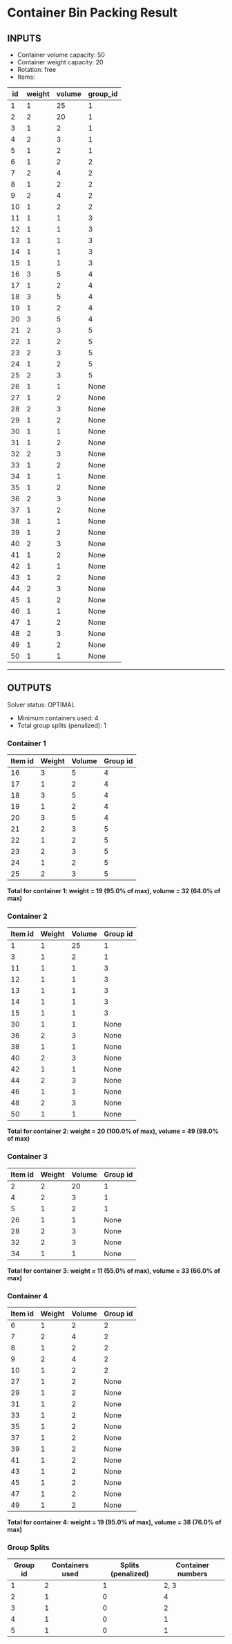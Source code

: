 # Container Bin Packing Result

## INPUTS
- Container volume capacity: 50
- Container weight capacity: 20
- Rotation: free
- Items:

| id | weight | volume | group_id |
|----|--------|--------|----------|
| 1 | 1 | 25 | 1 |
| 2 | 2 | 20 | 1 |
| 3 | 1 | 2 | 1 |
| 4 | 2 | 3 | 1 |
| 5 | 1 | 2 | 1 |
| 6 | 1 | 2 | 2 |
| 7 | 2 | 4 | 2 |
| 8 | 1 | 2 | 2 |
| 9 | 2 | 4 | 2 |
| 10 | 1 | 2 | 2 |
| 11 | 1 | 1 | 3 |
| 12 | 1 | 1 | 3 |
| 13 | 1 | 1 | 3 |
| 14 | 1 | 1 | 3 |
| 15 | 1 | 1 | 3 |
| 16 | 3 | 5 | 4 |
| 17 | 1 | 2 | 4 |
| 18 | 3 | 5 | 4 |
| 19 | 1 | 2 | 4 |
| 20 | 3 | 5 | 4 |
| 21 | 2 | 3 | 5 |
| 22 | 1 | 2 | 5 |
| 23 | 2 | 3 | 5 |
| 24 | 1 | 2 | 5 |
| 25 | 2 | 3 | 5 |
| 26 | 1 | 1 | None |
| 27 | 1 | 2 | None |
| 28 | 2 | 3 | None |
| 29 | 1 | 2 | None |
| 30 | 1 | 1 | None |
| 31 | 1 | 2 | None |
| 32 | 2 | 3 | None |
| 33 | 1 | 2 | None |
| 34 | 1 | 1 | None |
| 35 | 1 | 2 | None |
| 36 | 2 | 3 | None |
| 37 | 1 | 2 | None |
| 38 | 1 | 1 | None |
| 39 | 1 | 2 | None |
| 40 | 2 | 3 | None |
| 41 | 1 | 2 | None |
| 42 | 1 | 1 | None |
| 43 | 1 | 2 | None |
| 44 | 2 | 3 | None |
| 45 | 1 | 2 | None |
| 46 | 1 | 1 | None |
| 47 | 1 | 2 | None |
| 48 | 2 | 3 | None |
| 49 | 1 | 2 | None |
| 50 | 1 | 1 | None |

---
## OUTPUTS
Solver status: OPTIMAL
- Minimum containers used: 4
- Total group splits (penalized): 1

### Container 1
| Item id | Weight | Volume | Group id |
|---------|--------|--------|----------|
| 16 | 3 | 5 | 4 |
| 17 | 1 | 2 | 4 |
| 18 | 3 | 5 | 4 |
| 19 | 1 | 2 | 4 |
| 20 | 3 | 5 | 4 |
| 21 | 2 | 3 | 5 |
| 22 | 1 | 2 | 5 |
| 23 | 2 | 3 | 5 |
| 24 | 1 | 2 | 5 |
| 25 | 2 | 3 | 5 |
**Total for container 1: weight = 19 (95.0% of max), volume = 32 (64.0% of max)**

### Container 2
| Item id | Weight | Volume | Group id |
|---------|--------|--------|----------|
| 1 | 1 | 25 | 1 |
| 3 | 1 | 2 | 1 |
| 11 | 1 | 1 | 3 |
| 12 | 1 | 1 | 3 |
| 13 | 1 | 1 | 3 |
| 14 | 1 | 1 | 3 |
| 15 | 1 | 1 | 3 |
| 30 | 1 | 1 | None |
| 36 | 2 | 3 | None |
| 38 | 1 | 1 | None |
| 40 | 2 | 3 | None |
| 42 | 1 | 1 | None |
| 44 | 2 | 3 | None |
| 46 | 1 | 1 | None |
| 48 | 2 | 3 | None |
| 50 | 1 | 1 | None |
**Total for container 2: weight = 20 (100.0% of max), volume = 49 (98.0% of max)**

### Container 3
| Item id | Weight | Volume | Group id |
|---------|--------|--------|----------|
| 2 | 2 | 20 | 1 |
| 4 | 2 | 3 | 1 |
| 5 | 1 | 2 | 1 |
| 26 | 1 | 1 | None |
| 28 | 2 | 3 | None |
| 32 | 2 | 3 | None |
| 34 | 1 | 1 | None |
**Total for container 3: weight = 11 (55.0% of max), volume = 33 (66.0% of max)**

### Container 4
| Item id | Weight | Volume | Group id |
|---------|--------|--------|----------|
| 6 | 1 | 2 | 2 |
| 7 | 2 | 4 | 2 |
| 8 | 1 | 2 | 2 |
| 9 | 2 | 4 | 2 |
| 10 | 1 | 2 | 2 |
| 27 | 1 | 2 | None |
| 29 | 1 | 2 | None |
| 31 | 1 | 2 | None |
| 33 | 1 | 2 | None |
| 35 | 1 | 2 | None |
| 37 | 1 | 2 | None |
| 39 | 1 | 2 | None |
| 41 | 1 | 2 | None |
| 43 | 1 | 2 | None |
| 45 | 1 | 2 | None |
| 47 | 1 | 2 | None |
| 49 | 1 | 2 | None |
**Total for container 4: weight = 19 (95.0% of max), volume = 38 (76.0% of max)**

### Group Splits
| Group id | Containers used | Splits (penalized) | Container numbers |
|----------|----------------|--------------------|-------------------|
| 1 | 2 | 1 | 2, 3 |
| 2 | 1 | 0 | 4 |
| 3 | 1 | 0 | 2 |
| 4 | 1 | 0 | 1 |
| 5 | 1 | 0 | 1 |
